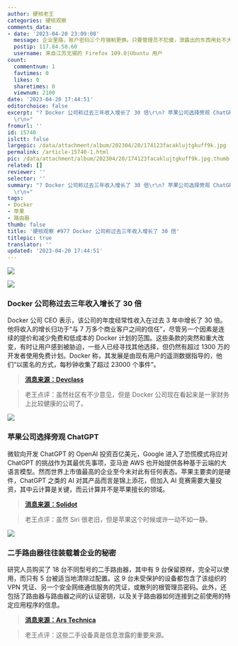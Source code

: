 ```yaml
---
author: 硬核老王
categories: 硬核观察
comments_data:
- date: '2023-04-20 23:09:08'
  message: 企业里路，账户密码三个月强制更换。只要管理员不犯傻，泄露出的东西用处不大。
  postip: 117.84.58.60
  username: 来自江苏无锡的 Firefox 109.0|Ubuntu 用户
count:
  commentnum: 1
  favtimes: 0
  likes: 0
  sharetimes: 0
  viewnum: 2100
date: '2023-04-20 17:44:51'
editorchoice: false
excerpt: "? Docker 公司称过去三年收入增长了 30 倍\r\n? 苹果公司选择旁观 ChatGPT\r\n? 二手路由器往往装载着企业的秘密\r\n»
  \r\n»"
fromurl: ''
id: 15740
islctt: false
largepic: /data/attachment/album/202304/20/174123facaklujtgkuff9k.jpg
permalink: /article-15740-1.html
pic: /data/attachment/album/202304/20/174123facaklujtgkuff9k.jpg.thumb.jpg
related: []
reviewer: ''
selector: ''
summary: "? Docker 公司称过去三年收入增长了 30 倍\r\n? 苹果公司选择旁观 ChatGPT\r\n? 二手路由器往往装载着企业的秘密\r\n»
  \r\n»"
tags:
- Docker
- 苹果
- 路由器
thumb: false
title: '硬核观察 #977 Docker 公司称过去三年收入增长了 30 倍'
titlepic: true
translator: ''
updated: '2023-04-20 17:44:51'
---
```


![](/data/attachment/album/202304/20/174123facaklujtgkuff9k.jpg)


![](/data/attachment/album/202304/20/174136kuphve1vuxv8pqqf.jpg)


### Docker 公司称过去三年收入增长了 30 倍


Docker 公司 CEO 表示，该公司的年度经常性收入在过去 3 年中增长了 30 倍。他将收入的增长归功于“与 7 万多个商业客户之间的信任”，尽管另一个因素是连续的提价和减少免费和低成本的 Docker 计划的范围。这些条款的突然和重大改变，有时让用户感到被胁迫，一些人已经寻找其他选择，但仍然有超过 1300 万的开发者使用免费计划。Docker 称，其发展是由现有用户的遥测数据指导的，他们“以匿名的方式，每秒钟收集了超过 23000 个事件”。



> 
> **[消息来源：Devclass](https://devclass.com/2023/03/24/docker-subscription-revenue-30-times-higher-than-three-years-ago-ceo-claims/)**
> 
> 
> 



> 
> 老王点评：虽然社区有不少意见，但是 Docker 公司现在看起来是一家财务上比较健康的公司了。
> 
> 
> 


![](/data/attachment/album/202304/20/174150np41jp676u6uy7pk.jpg)


### 苹果公司选择旁观 ChatGPT


微软向开发 ChatGPT 的 OpenAI 投资百亿美元，Google 进入了恐慌模式将应对 ChatGPT 的挑战作为其最优先事项，亚马逊 AWS 也开始提供各种基于云端的大语言模型。然而世界上市值最高的企业至今未对此有任何表态。苹果主要卖的是硬件，ChatGPT 之类的 AI 对其产品而言是锦上添花，但加入 AI 竞赛需要大量投资，其中云计算是关键，而云计算并不是苹果擅长的领域。



> 
> **[消息来源：Solidot](https://www.solidot.org/story?sid=74717)**
> 
> 
> 



> 
> 老王点评：虽然 Siri 很老旧，但是苹果这个时候或许一动不如一静。
> 
> 
> 


![](/data/attachment/album/202304/20/174206ssurzbc5jsbuzhp3.jpg)


### 二手路由器往往装载着企业的秘密


研究人员购买了 18 台不同型号的二手路由器，其中有 9 台保留原样，完全可以使用，而只有 5 台被适当地清除过配置。这 9 台未受保护的设备都包含了该组织的 VPN 凭证、另一个安全网络通信服务的凭证，或散列的根管理员密码。此外，还包括了路由器与路由器之间的认证密钥，以及关于路由器如何连接到之前使用的特定应用程序的信息。



> 
> **[消息来源：Ars Technica](https://arstechnica.com/information-technology/2023/04/used-routers-often-come-loaded-with-corporate-secrets/)**
> 
> 
> 



> 
> 老王点评：这些二手设备真是信息泄露的重要来源。
> 
> 
>